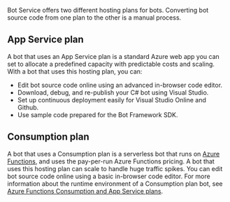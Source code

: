 Bot Service offers two different hosting plans for bots. Converting bot source code from one plan to the other is a manual process.   

## App Service plan

A bot that uses an App Service plan is a standard Azure web app you can set to allocate a predefined capacity with predictable costs and scaling. With a bot that uses this hosting plan, you can:

* Edit bot source code online using an advanced in-browser code editor.
* Download, debug, and re-publish your C# bot using Visual Studio.
* Set up continuous deployment easily for Visual Studio Online and Github.
* Use sample code prepared for the Bot Framework SDK.

## Consumption plan

A bot that uses a Consumption plan is a serverless bot that runs on [Azure Functions](http://go.microsoft.com/fwlink/?linkID=747839), and uses the pay-per-run Azure Functions pricing. A bot that uses this hosting plan can scale to handle huge traffic spikes. You can edit bot source code online using a basic in-browser code editor. For more information about the runtime environment of a Consumption plan bot, see [Azure Functions Consumption and App Service plans](/azure/azure-functions/functions-scale).
